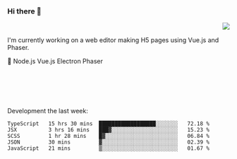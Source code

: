 ### Hi there 👋

<img align="right" src="https://github-readme-stats.vercel.app/api?username=jasonpanggo"/>

<br>
<p align="left">
I'm currently working on a web editor making H5 pages using Vue.js and Phaser.
</p>
<p align="left">
📖 Node.js Vue.js Electron Phaser
</p>
<br>
<br>
<br>
<br>

Development the last week:
<!--START_SECTION:waka-->
```text
TypeScript   15 hrs 30 mins  ██████████████████░░░░░░░   72.18 % 
JSX          3 hrs 16 mins   ███▓░░░░░░░░░░░░░░░░░░░░░   15.23 % 
SCSS         1 hr 28 mins    █▓░░░░░░░░░░░░░░░░░░░░░░░   06.84 % 
JSON         30 mins         ▓░░░░░░░░░░░░░░░░░░░░░░░░   02.39 % 
JavaScript   21 mins         ▒░░░░░░░░░░░░░░░░░░░░░░░░   01.67 % 
```
<!--END_SECTION:waka-->

<!--
**JASONPANGGO/jasonpanggo** is a ✨ _special_ ✨ repository because its `README.md` (this file) appears on your GitHub profile.

Here are some ideas to get you started:

- 🔭 I’m currently working on ...
- 🌱 I’m currently learning ...
- 👯 I’m looking to collaborate on ...
- 🤔 I’m looking for help with ...
- 💬 Ask me about ...
- 📫 How to reach me: ...
- 😄 Pronouns: ...
- ⚡ Fun fact: ...
-->
